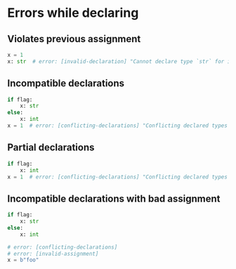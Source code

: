 # Errors while declaring

## Violates previous assignment

```py
x = 1
x: str  # error: [invalid-declaration] "Cannot declare type `str` for inferred type `Literal[1]`"
```

## Incompatible declarations

```py
if flag:
    x: str
else:
    x: int
x = 1  # error: [conflicting-declarations] "Conflicting declared types for `x`: str, int"
```

## Partial declarations

```py
if flag:
    x: int
x = 1  # error: [conflicting-declarations] "Conflicting declared types for `x`: Unknown, int"
```

## Incompatible declarations with bad assignment

```py
if flag:
    x: str
else:
    x: int

# error: [conflicting-declarations]
# error: [invalid-assignment]
x = b"foo"
```
